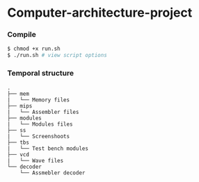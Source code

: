 # Computer-architecture-project

### Compile

```bash
$ chmod +x run.sh
$ ./run.sh # view script options
```

### Temporal structure
```
.
├── mem
|   └── Memory files
├── mips
|   └── Assembler files
├── modules
|   └── Modules files
├── ss
|   └── Screenshoots
├── tbs
|   └── Test bench modules
├── vcd
|   └── Wave files
└── decoder
    └── Assmebler decoder
```
